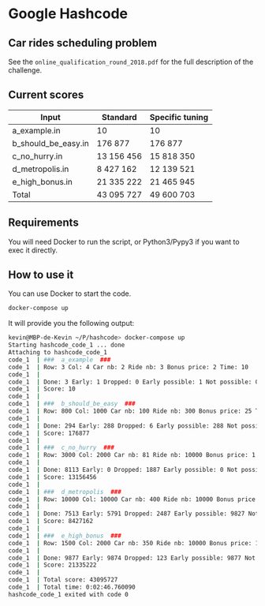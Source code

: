 # Google Hashcode

## Car rides scheduling problem

See the `online_qualification_round_2018.pdf` for the full description of the challenge.

## Current scores

| Input                     |  Standard        | Specific tuning  |
|---------------------------|------------------|------------------|
| a_example.in              | 10               | 10               |
| b_should_be_easy.in       | 176 877          | 176 877          |
| c_no_hurry.in             | 13 156 456       | 15 818 350       |
| d_metropolis.in           | 8 427 162        | 12 139 521       |
| e_high_bonus.in           | 21 335 222       | 21 465 945       |
| Total                     | 43 095 727       | 49 600 703       | 


## Requirements
You will need Docker to run the script, or Python3/Pypy3 if you want to exec it directly.

## How to use it

You can use Docker to start the code.
```bash
docker-compose up
```

It will provide you the following output:

```bash
kevin@MBP-de-Kevin ~/P/hashcode> docker-compose up
Starting hashcode_code_1 ... done
Attaching to hashcode_code_1
code_1  | ###  a_example  ###
code_1  | Row: 3 Col: 4 Car nb: 2 Ride nb: 3 Bonus price: 2 Time: 10
code_1  |
code_1  | Done: 3 Early: 1 Dropped: 0 Early possible: 1 Not possible: 0
code_1  | Score: 10
code_1  |
code_1  | ###  b_should_be_easy  ###
code_1  | Row: 800 Col: 1000 Car nb: 100 Ride nb: 300 Bonus price: 25 Time: 25000
code_1  |
code_1  | Done: 294 Early: 288 Dropped: 6 Early possible: 288 Not possible: 6
code_1  | Score: 176877
code_1  |
code_1  | ###  c_no_hurry  ###
code_1  | Row: 3000 Col: 2000 Car nb: 81 Ride nb: 10000 Bonus price: 1 Time: 200000
code_1  |
code_1  | Done: 8113 Early: 0 Dropped: 1887 Early possible: 0 Not possible: 0
code_1  | Score: 13156456
code_1  |
code_1  | ###  d_metropolis  ###
code_1  | Row: 10000 Col: 10000 Car nb: 400 Ride nb: 10000 Bonus price: 2 Time: 50000
code_1  |
code_1  | Done: 7513 Early: 5791 Dropped: 2487 Early possible: 9827 Not possible: 12
code_1  | Score: 8427162
code_1  |
code_1  | ###  e_high_bonus  ###
code_1  | Row: 1500 Col: 2000 Car nb: 350 Ride nb: 10000 Bonus price: 1000 Time: 150000
code_1  |
code_1  | Done: 9877 Early: 9874 Dropped: 123 Early possible: 9877 Not possible: 16
code_1  | Score: 21335222
code_1  |
code_1  | Total score: 43095727
code_1  | Total time: 0:02:46.760090
hashcode_code_1 exited with code 0
```